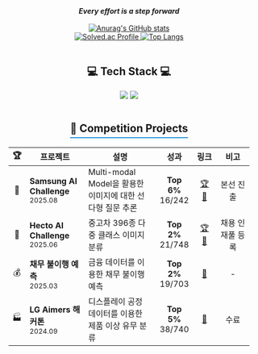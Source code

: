 <div align="center">
  <strong><em>Every effort is a step forward</em></strong>
</div>

<br/>

<div align="center">

  <a href="https://github.com/xooyong/github-readme-stats">
    <img src="https://github-readme-stats.vercel.app/api?username=xooyong" alt="Anurag's GitHub stats">
  </a>

  <br/>

  <a href="https://solved.ac/dlwndyd/">
    <img src="http://mazassumnida.wtf/api/v2/generate_badge?boj=dlwndyd" alt="Solved.ac Profile" />
  </a>

  <a href="https://github.com/xooyong/github-readme-stats">
    <img src="https://github-readme-stats.vercel.app/api/top-langs/?username=xooyong&layout=compact" alt="Top Langs" />
  </a>

</div>

<br/>

<h2 align='center'> 💻 Tech Stack 💻 </h2>

<p align="center">
  <img src="https://img.shields.io/badge/python-3670A0?style=for-the-badge&logo=python&logoColor=ffdd54" />
  <img src="https://img.shields.io/badge/PyTorch-%23EE4C2C.svg?style=for-the-badge&logo=PyTorch&logoColor=white" />
</p>

<div align="center">
  <h2 style="border-bottom: 2px solid #2391d9; display: inline-block; padding-bottom: 5px;">🚀 Competition Projects</h2>
</div>
<table align="center" style="width: 95%; margin: auto;">
  <thead>
    <tr>
      <th width="5%">🏆</th>
      <th width="25%">프로젝트</th>
      <th width="32%">설명</th>
      <th width="12%">성과</th>
      <th width="10%">링크</th>
      <th width="15%">비고</th>
    </tr>
  </thead>
  <tbody>
    <tr>
      <td align="center">🎯</td>
      <td><b>Samsung AI Challenge</b><br><sub>2025.08</sub></td>
      <td>Multi-modal Model을 활용한 이미지에 대한 선다형 질문 추론</td>
      <td align="center"><b>Top 6%</b><br>16/242</td>
      <td align="center"><a href="https://dacon.io/competitions/official/236500/overview/description">🏆</a> <a href="https://github.com/xooyong/scpc">📂</a></td>
      <td align="center">본선 진출</td>
    </tr>
    <tr>
      <td align="center">🚗</td>
      <td><b>Hecto AI Challenge</b><br><sub>2025.06</sub></td>
      <td>중고차 396종 다중 클래스 이미지 분류</td>
      <td align="center"><b>Top 2%</b><br>21/748</td>
      <td align="center"><a href="https://dacon.io/competitions/official/236493/overview/description">🏆</a> <a href="https://github.com/xooyong/dacon-used-car-clf">📂</a></td>
      <td align="center">채용 인재풀 등록</td>
    </tr>
    <tr>
      <td align="center">💰</td>
      <td><b>채무 불이행 예측</b><br><sub>2025.03</sub></td>
      <td>금융 데이터를 이용한 채무 불이행 예측</td>
      <td align="center"><b>Top 2%</b><br>19/703</td>
      <td align="center"><a href="https://dacon.io/competitions/official/236450/codeshare/12304?page=1&dtype=recent">📂</a></td>
      <td align="center">-</td>
    </tr>
    <tr>
      <td align="center">🏭</td>
      <td><b>LG Aimers 해커톤</b><br><sub>2024.09</sub></td>
      <td>디스플레이 공정 데이터를 이용한 제품 이상 유무 분류</td>
      <td align="center"><b>Top 5%</b><br>38/740</td>
      <td align="center"><a href="https://github.com/xooyong/LG-Aimers-5">📂</a></td>
      <td align="center">수료</td>
    </tr>
  </tbody>
</table>
